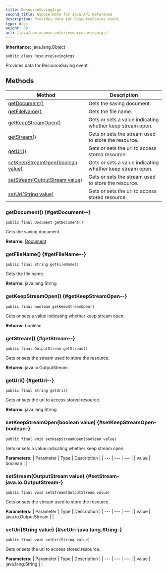 ```yaml
---
title: ResourceSavingArgs
second_title: Aspose.Note for Java API Reference
description: Provides data for ResourceSaving event.
type: docs
weight: 80
url: /java/com.aspose.note/resourcesavingargs/
---
```


**Inheritance:**
java.lang.Object
```
public class ResourceSavingArgs
```

Provides data for ResourceSaving event.
## Methods

| Method | Description |
| --- | --- |
| [getDocument()](#getDocument--) | Gets the saving document. |
| [getFileName()](#getFileName--) | Gets the file name. |
| [getKeepStreamOpen()](#getKeepStreamOpen--) | Gets or sets a value indicating whether keep stream open. |
| [getStream()](#getStream--) | Gets or sets the stream used to store the resource. |
| [getUri()](#getUri--) | Gets or sets the uri to access stored resource. |
| [setKeepStreamOpen(boolean value)](#setKeepStreamOpen-boolean-) | Gets or sets a value indicating whether keep stream open. |
| [setStream(OutputStream value)](#setStream-java.io.OutputStream-) | Gets or sets the stream used to store the resource. |
| [setUri(String value)](#setUri-java.lang.String-) | Gets or sets the uri to access stored resource. |
### getDocument() {#getDocument--}
```
public final Document getDocument()
```


Gets the saving document.

**Returns:**
[Document](../../com.aspose.note/document)
### getFileName() {#getFileName--}
```
public final String getFileName()
```


Gets the file name.

**Returns:**
java.lang.String
### getKeepStreamOpen() {#getKeepStreamOpen--}
```
public final boolean getKeepStreamOpen()
```


Gets or sets a value indicating whether keep stream open.

**Returns:**
boolean
### getStream() {#getStream--}
```
public final OutputStream getStream()
```


Gets or sets the stream used to store the resource.

**Returns:**
java.io.OutputStream
### getUri() {#getUri--}
```
public final String getUri()
```


Gets or sets the uri to access stored resource.

**Returns:**
java.lang.String
### setKeepStreamOpen(boolean value) {#setKeepStreamOpen-boolean-}
```
public final void setKeepStreamOpen(boolean value)
```


Gets or sets a value indicating whether keep stream open.

**Parameters:**
| Parameter | Type | Description |
| --- | --- | --- |
| value | boolean |  |

### setStream(OutputStream value) {#setStream-java.io.OutputStream-}
```
public final void setStream(OutputStream value)
```


Gets or sets the stream used to store the resource.

**Parameters:**
| Parameter | Type | Description |
| --- | --- | --- |
| value | java.io.OutputStream |  |

### setUri(String value) {#setUri-java.lang.String-}
```
public final void setUri(String value)
```


Gets or sets the uri to access stored resource.

**Parameters:**
| Parameter | Type | Description |
| --- | --- | --- |
| value | java.lang.String |  |


